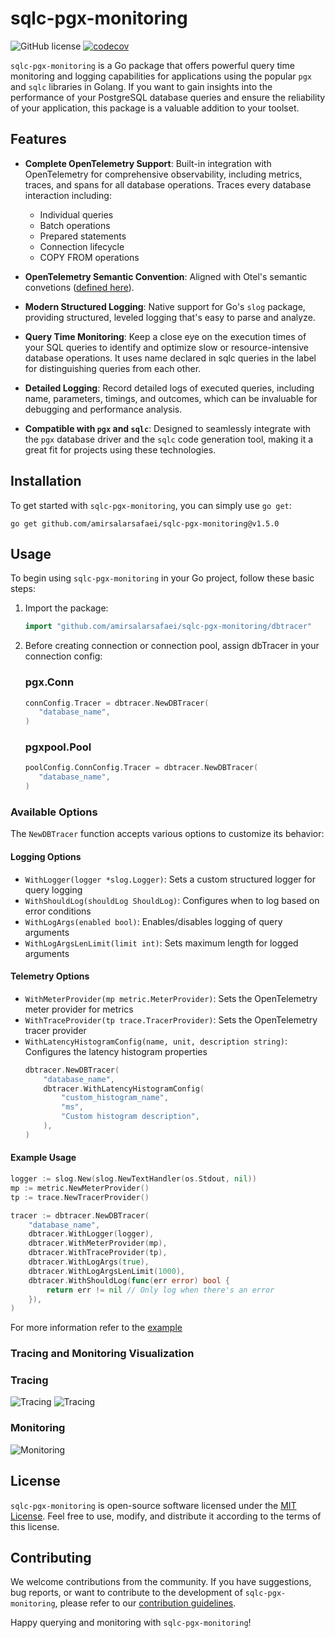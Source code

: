 # sqlc-pgx-monitoring

![GitHub license](https://img.shields.io/badge/license-MIT-blue.svg)
[![codecov](https://codecov.io/github/amirsalarsafaei/sqlc-pgx-monitoring/graph/badge.svg?token=NT5PXGLJMS)](https://codecov.io/github/amirsalarsafaei/sqlc-pgx-monitoring)

`sqlc-pgx-monitoring` is a Go package that offers powerful query time monitoring and logging capabilities for applications using the popular `pgx` and `sqlc` libraries in Golang. If you want to gain insights into the performance of your PostgreSQL database queries and ensure the reliability of your application, this package is a valuable addition to your toolset.

## Features

- **Complete OpenTelemetry Support**: Built-in integration with OpenTelemetry for comprehensive observability, including metrics, traces, and spans for all database operations. Traces every database interaction including:
  - Individual queries
  - Batch operations
  - Prepared statements
  - Connection lifecycle
  - COPY FROM operations
 
- **OpenTelemetry Semantic Convention**: Aligned with Otel's semantic convetions ([defined here](https://opentelemetry.io/docs/specs/semconv/database/)). 

- **Modern Structured Logging**: Native support for Go's `slog` package, providing structured, leveled logging that's easy to parse and analyze.

- **Query Time Monitoring**: Keep a close eye on the execution times of your SQL queries to identify and optimize slow or resource-intensive database operations. It uses name declared in sqlc queries in the label for distinguishing queries from each other.

- **Detailed Logging**: Record detailed logs of executed queries, including name, parameters, timings, and outcomes, which can be invaluable for debugging and performance analysis.

- **Compatible with `pgx` and `sqlc`**: Designed to seamlessly integrate with the `pgx` database driver and the `sqlc` code generation tool, making it a great fit for projects using these technologies.

## Installation

To get started with `sqlc-pgx-monitoring`, you can simply use `go get`:

```shell
go get github.com/amirsalarsafaei/sqlc-pgx-monitoring@v1.5.0
```

## Usage

To begin using `sqlc-pgx-monitoring` in your Go project, follow these basic steps:

1. Import the package:
   ```go
   import "github.com/amirsalarsafaei/sqlc-pgx-monitoring/dbtracer"
   ```

2. Before creating connection or connection pool, assign dbTracer in your connection config:

   ### pgx.Conn
   ```go
   connConfig.Tracer = dbtracer.NewDBTracer(
      "database_name",
   )
   ```
   ### pgxpool.Pool
   ```go
   poolConfig.ConnConfig.Tracer = dbtracer.NewDBTracer(
      "database_name",
   )
   ```

### Available Options

The `NewDBTracer` function accepts various options to customize its behavior:

#### Logging Options
- `WithLogger(logger *slog.Logger)`: Sets a custom structured logger for query logging
- `WithShouldLog(shouldLog ShouldLog)`: Configures when to log based on error conditions
- `WithLogArgs(enabled bool)`: Enables/disables logging of query arguments
- `WithLogArgsLenLimit(limit int)`: Sets maximum length for logged arguments

#### Telemetry Options
- `WithMeterProvider(mp metric.MeterProvider)`: Sets the OpenTelemetry meter provider for metrics
- `WithTraceProvider(tp trace.TracerProvider)`: Sets the OpenTelemetry tracer provider
- `WithLatencyHistogramConfig(name, unit, description string)`: Configures the latency histogram properties
  ```go
  dbtracer.NewDBTracer(
      "database_name",
      dbtracer.WithLatencyHistogramConfig(
          "custom_histogram_name",
          "ms",
          "Custom histogram description",
      ),
  )
  ```

#### Example Usage

```go
logger := slog.New(slog.NewTextHandler(os.Stdout, nil))
mp := metric.NewMeterProvider()
tp := trace.NewTracerProvider()

tracer := dbtracer.NewDBTracer(
    "database_name",
    dbtracer.WithLogger(logger),
    dbtracer.WithMeterProvider(mp),
    dbtracer.WithTraceProvider(tp),
    dbtracer.WithLogArgs(true),
    dbtracer.WithLogArgsLenLimit(1000),
    dbtracer.WithShouldLog(func(err error) bool {
        return err != nil // Only log when there's an error
    }),
)
```

For more information refer to the [example](internal/example)


### Tracing and Monitoring Visualization
### Tracing
![Tracing](./docs/tracing-1.png)
![Tracing](./docs/tracing-2.png)

### Monitoring
![Monitoring](./docs/monitoring.png)

## License

`sqlc-pgx-monitoring` is open-source software licensed under the [MIT License](LICENSE). Feel free to use, modify, and distribute it according to the terms of this license.

## Contributing

We welcome contributions from the community. If you have suggestions, bug reports, or want to contribute to the development of `sqlc-pgx-monitoring`, please refer to our [contribution guidelines](CONTRIBUTING.md).

Happy querying and monitoring with `sqlc-pgx-monitoring`!
